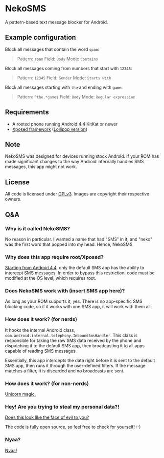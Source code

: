 # NekoSMS

A pattern-based text message blocker for Android.

## Example configuration

Block all messages that contain the word `spam`:
> Pattern: `spam`
> Field: `Body`
> Mode: `Contains`

Block all messages coming from numbers that start with `12345`:
> Pattern: `12345`
> Field: `Sender`
> Mode: `Starts with`

Block all messages starting with `the` and ending with `game`:
> Pattern: `^the.*game$`
> Field: `Body`
> Mode: `Regular expression`

## Requirements

- A rooted phone running Android 4.4 KitKat or newer
- [Xposed framework](http://forum.xda-developers.com/xposed/xposed-installer-versions-changelog-t2714053)
  ([Lollipop version](http://forum.xda-developers.com/showthread.php?t=3034811))

## Note

NekoSMS was designed for devices running stock Android. If your ROM has made 
significant changes to the way Android internally handles SMS messages, this 
app might not work.

## License

All code is licensed under [GPLv3](http://www.gnu.org/licenses/gpl-3.0.txt). 
Images are copyright their respective owners.

## Q&A

### Why is it called NekoSMS?

No reason in particular. I wanted a name that had "SMS" in it, and "neko" was the 
first word that popped into my head. Hence, NekoSMS.

### Why does this app require root/Xposed?

[Starting from Android 4.4](http://android-developers.blogspot.in/2013/10/getting-your-sms-apps-ready-for-kitkat.html), 
only the default SMS app has the ability to intercept SMS messages. In order to 
bypass this restriction, code must be modified at the OS level, which requires root.

### Does NekoSMS work with (insert SMS app here)?

As long as your ROM supports it, yes. There is no app-specific SMS blocking 
code, so if it works with one SMS app, it will work with them all.

### How does it work? (for nerds)

It hooks the internal Android class, `com.android.internal.telephony.InboundSmsHandler`. 
This class is responsible for taking the raw SMS data received by the phone and 
dispatching it to the default SMS app, then broadcasting it to all apps capable of 
reading SMS messages.

Essentially, this app intercepts the data right before it is sent to the default 
SMS app, then runs it through the user-defined filters. If the message matches 
a filter, it is discarded and no broadcasts are sent.

### How does it work? (for non-nerds)

[Unicorn magic.](https://www.youtube.com/watch?v=wwZ4suij8oM)

### Hey! Are you trying to steal my personal data?!

[Does this look like the face of evil to you?](http://i.imgur.com/rOYrxsN.gif)

The code is fully open source, so feel free to check for yourself! :-)

### Nyaa?

[Nyaa!](http://i.imgur.com/EUkvvOl.jpg)